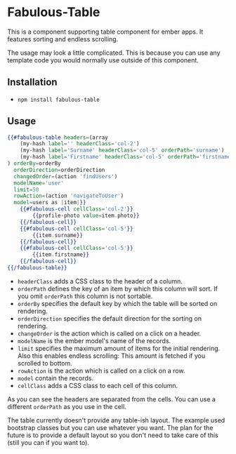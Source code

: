 # Fabulous-Table

This is a component supporting table component for ember apps. It features sorting and endless scrolling.

The usage may look a little complicated. This is because you can use any template code you would normally use outside of
this component.

## Installation

* `npm install fabulous-table`

## Usage

```handlebars
{{#fabulous-table headers=(array
    (my-hash label='' headerClass='col-2')
    (my-hash label='Surname' headerClass='col-5' orderPath='surname')
    (my-hash label='Firstname' headerClass='col-5' orderPath='firstname')
) orderBy=orderBy
  orderDirection=orderDirection
  changedOrder=(action 'findUsers')
  modelName='user'
  limit=50
  rowAction=(action 'navigateToUser')
  model=users as |item|}}
    {{#fabulous-cell cellClass='col-2'}}
        {{profile-photo value=item.photo}}
    {{/fabulous-cell}}
    {{#fabulous-cell cellClass='col-5'}}
        {{item.surname}}
    {{/fabulous-cell}}
    {{#fabulous-cell cellClass='col-5'}}
        {{item.firstname}}
    {{/fabulous-cell}}
{{/fabulous-table}}
```

* `headerClass` adds a CSS class to the header of a column.
* `orderPath` defines the key of an item by which this column will sort. If you omit `orderPath` this column is not
sortable.
* `orderBy` specifies the default key by which the table will be sorted on rendering.
* `orderDirection` specifies the default direction for the sorting on rendering.
* `changeOrder` is the action which is called on a click on a header.
* `modelName` is the ember model's name of the records.
* `limit` specifies the maximum amount of items for the initial rendering. Also this enables endless scrolling: This
amount is fetched if you scrolled to bottom.
* `rowAction` is the action which is called on a click on a row.
* `model` contain the records.
* `cellClass` adds a CSS class to each cell of this column.

As you can see the headers are separated from the cells. You can use a different `orderPath` as you use in the cell.
 
The table currently doesn't provide any table-ish layout. The example used bootstrap classes but you can use whatever
you want. The plan for the future is to provide a default layout so you don't need to take care of this (still you can
if you want to).